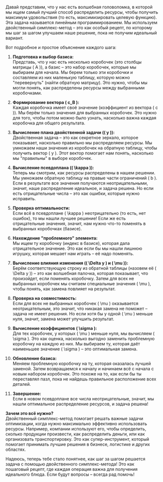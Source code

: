 Давай представим, что у нас есть волшебная головоломка, в которой мы ищем самый лучший способ распределить ресурсы, чтобы получить максимум удовольствия (то есть, максимизировать целевую функцию). Эта задача называется линейным программированием. Мы используем двойственный симплекс-метод – это как особый рецепт, по которому мы шаг за шагом улучшаем наше решение, пока не получим идеальный вариант.

Вот подробное и простое объяснение каждого шага:

1. **Подготовка и выбор базиса:**  
   Представь, что у нас есть несколько коробочек (это столбцы матрицы \( A \)), а базис – это набор коробочек, которые мы выбираем для начала. Мы берем только эти коробочки и составляем из них маленькую таблицу, которую можно "перевернуть" (найти обратную матрицу). Это нужно, чтобы мы могли понять, как распределены ресурсы между выбранными коробочками.

2. **Формирование вектора \( c_B \):**  
   Каждая коробочка имеет своё значение (коэффициент из вектора \( c \)). Мы берём только значения для выбранных коробочек. Это нужно для того, чтобы потом можно было узнать, насколько важна каждая коробочка для общего результата.

3. **Вычисление плана двойственной задачи (\( y \)):**  
   Двойственная задача – это как секретное зеркало, которое показывает, насколько правильно мы распределяем ресурсы. Мы умножаем наши значения из коробочек на обратную таблицу, чтобы получить вектор \( y \). Этот вектор помогает нам понять, насколько мы "правильны" в выборе коробочек.

4. **Вычисление псевдоплана (\( \kappa \)):**  
   Теперь мы смотрим, как ресурсы распределены в нашем решении. Мы умножаем обратную таблицу на правые части ограничений \( b \). Если в результате все значения получаются неотрицательными, значит, наше распределение идеальное, и задача решена. Но если есть отрицательные числа – это как ошибки, которые нужно исправить.

5. **Проверка оптимальности:**  
   Если всё в псевдоплане \( \kappa \) неотрицательно (то есть, нет ошибок), то мы нашли лучшее решение! Если же есть отрицательные значения, значит, нам нужно что-то поменять в выбранных коробочках (базисе).

6. **Нахождение "проблемного" элемента:**  
   Мы ищем ту коробочку (индекс в базисе), которая дала отрицательное значение. Это как если бы мы нашли лишнюю игрушку, которая мешает нам играть – её надо поменять.

7. **Вычисление влияния изменения (\( \Delta y \) и \( \mu \)):**  
   Берём соответствующую строку из обратной таблицы (назовем её \( \Delta y \)) – это как волшебная палочка, которая показывает, что произойдет, если поменять коробочку. Затем для всех не выбранных коробочек мы считаем специальные значения \( \mu \), чтобы понять, как замена повлияет на результат.

8. **Проверка на совместимость:**  
   Если для всех не выбранных коробочек \( \mu \) оказывается неотрицательным, это значит, что никакая замена не поможет – задача не имеет решения. Но если хотя бы у одной \( \mu \) меньше нуля, значит, замена может улучшить результат.

9. **Вычисление коэффициентов \( \sigma \):**  
   Для тех коробочек, у которых \( \mu \) меньше нуля, мы вычисляем \( \sigma \). Это как оценка, насколько выгодно заменить проблемную коробочку на каждую из них. Мы выбираем ту, которая даёт наименьшее значение \( \sigma \) – это оптимальная замена.

10. **Обновление базиса:**  
    Меняем проблемную коробочку на ту, которая оказалась лучшей заменой. Затем возвращаемся к началу и начинаем всё с начала с новым набором коробочек. Это похоже на то, как если бы ты переставлял пазл, пока не найдешь правильное расположение всех деталей.

11. **Завершение:**  
    Если в новом псевдоплане все числа неотрицательные, значит, мы нашли оптимальное распределение ресурсов, и задача решена!

**Зачем это всё нужно?**  
Двойственный симплекс-метод помогает решать важные задачи оптимизации, когда нужно максимально эффективно использовать ресурсы. Например, компании используют его, чтобы определить, сколько продукции произвести, как распределить деньги, или как организовать транспортировку. Это как супер-инструмент, который помогает принимать лучшие решения в бизнесе, логистике и других областях.

Надеюсь, теперь тебе стало понятнее, как шаг за шагом решается задача с помощью двойственного симплекс-метода! Это как пошаговый рецепт, где каждая операция важна для получения идеального блюда. Если будут вопросы – всегда рад помочь!